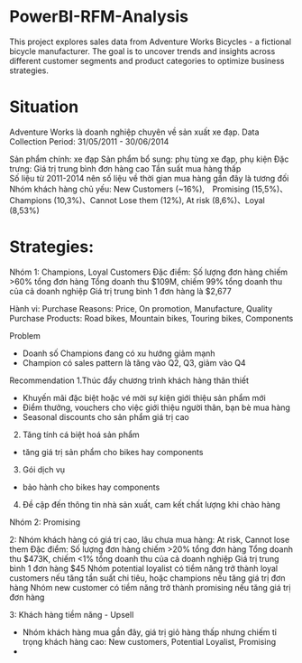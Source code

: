 # PowerBI-RFM-Analysis
This project explores sales data from Adventure Works Bicycles - a fictional bicycle manufacturer. The goal is to uncover trends and insights across different customer segments and product categories to optimize business strategies.
# Situation 
Adventure Works là doanh nghiệp chuyên về sản xuất xe đạp. 
Data Collection Period: 31/05/2011 - 30/06/2014 

Sản phẩm chính: xe đạp
Sản phẩm bổ sung: phụ tùng xe đạp, phụ kiện 
Đặc trưng: 
Giá trị trung bình đơn hàng cao 
Tần suất mua hàng thấp  
Số liệu từ 2011-2014 nên số liệu về thời gian mua hàng gần đây là tương đối
Nhóm khách hàng chủ yếu: New Customers (~16%),　Promising (15,5%)、Champions (10,3%)、Cannot Lose them (12%), At risk (8,6%)、Loyal (8,53%)

# Strategies: 

Nhóm 1: Champions, Loyal Customers
Đặc điểm:
Số lượng đơn hàng chiếm >60% tổng đơn hàng 
Tổng doanh thu $109M, chiếm 99% tổng doanh thu của cả doanh nghiệp 
Giá trị trung bình 1 đơn hàng là $2,677

Hành vi: 
Purchase Reasons: Price, On promotion, Manufacture, Quality 
Purchase Products: Road bikes, Mountain bikes, Touring bikes, Components

Problem 
- Doanh số Champions đang có xu hướng giảm mạnh 
- Champion có sales pattern là tăng vào Q2, Q3, giảm vào Q4

Recommendation 
1.Thúc đẩy chương trình khách hàng thân thiết 
- Khuyến mãi đặc biệt hoặc vé mời sự kiện giới thiệu sản phẩm mới 
- Điểm thưởng, vouchers cho việc giới thiệu người thân, bạn bè mua hàng 
- Seasonal discounts cho sản phẩm giá trị cao 
2. Tăng tính cá biệt hoá sản phẩm 
- tăng giá trị sản phẩm cho bikes hay components
3. Gói dịch vụ  
- bảo hành cho bikes hay components 
4. Đề cập đến thông tin nhà sản xuất, cam kết chất lượng khi chào hàng  

Nhóm 2: Promising 

2: Nhóm khách hàng có giá trị cao, lâu chưa mua hàng: At risk, Cannot lose them 
Đặc điểm:
Số lượng đơn hàng chiếm >20% tổng đơn hàng 
Tổng doanh thu $473K, chiếm <1% tổng doanh thu của cả doanh nghiệp 
Giá trị trung bình 1 đơn hàng $45
Nhóm potential loyalist có tiềm năng trở thành loyal customers nếu tăng tần suất chi tiêu, hoặc champions nếu tăng giá trị đơn hàng 
Nhóm new customer có tiềm năng trở thành promising nếu tăng giá trị đơn hàng 

3: Khách hàng tiềm năng - Upsell
- Nhóm khách hàng mua gần đây, giá trị giỏ hàng thấp nhưng chiếm tỉ trọng khách hàng cao: New customers, Potential Loyalist, Promising
- 
